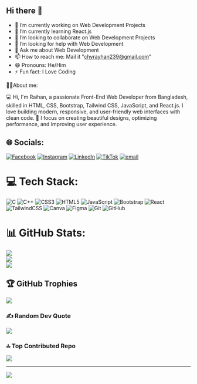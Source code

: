 ## Hi there 👋
- 🔭 I’m currently working on Web Development Projects
- 🌱 I’m currently learning React.js
- 👯 I’m looking to collaborate on Web Development Projects
- 🤔 I’m looking for help with Web Development
- 💬 Ask me about Web Development 
- 📫 How to reach me: Mail it "chyrayhan239@gmail.com"
- 😄 Pronouns: He/Him
- ⚡ Fun fact: I Love Coding

🧑‍💻About me:

💻 Hi, I'm Raihan, a passionate Front-End Web Developer from Bangladesh, skilled in HTML, CSS, Bootstrap, Tailwind CSS, JavaScript, and React.js. I love building modern, responsive, and user-friendly web interfaces with clean code. 🚀 I focus on      creating beautiful designs, optimizing performance, and improving user experience.

## 🌐 Socials:
[![Facebook](https://img.shields.io/badge/Facebook-%231877F2.svg?logo=Facebook&logoColor=white)](https://facebook.com/raihanahmedchy1) [![Instagram](https://img.shields.io/badge/Instagram-%23E4405F.svg?logo=Instagram&logoColor=white)](https://instagram.com/raihan_ahmed_chowdhury/) [![LinkedIn](https://img.shields.io/badge/LinkedIn-%230077B5.svg?logo=linkedin&logoColor=white)](https://linkedin.com/in/raihan-ahamed-chy/) [![TikTok](https://img.shields.io/badge/TikTok-%23000000.svg?logo=TikTok&logoColor=white)](https://tiktok.com/@@raihan_ahmed_chowdhury) [![email](https://img.shields.io/badge/Email-D14836?logo=gmail&logoColor=white)](mailto:chyrayhan239@gmail.com) 

# 💻 Tech Stack:
![C](https://img.shields.io/badge/c-%2300599C.svg?style=for-the-badge&logo=c&logoColor=white) ![C++](https://img.shields.io/badge/c++-%2300599C.svg?style=for-the-badge&logo=c%2B%2B&logoColor=white) ![CSS3](https://img.shields.io/badge/css3-%231572B6.svg?style=for-the-badge&logo=css3&logoColor=white) ![HTML5](https://img.shields.io/badge/html5-%23E34F26.svg?style=for-the-badge&logo=html5&logoColor=white) ![JavaScript](https://img.shields.io/badge/javascript-%23323330.svg?style=for-the-badge&logo=javascript&logoColor=%23F7DF1E) ![Bootstrap](https://img.shields.io/badge/bootstrap-%238511FA.svg?style=for-the-badge&logo=bootstrap&logoColor=white) ![React](https://img.shields.io/badge/react-%2320232a.svg?style=for-the-badge&logo=react&logoColor=%2361DAFB) ![TailwindCSS](https://img.shields.io/badge/tailwindcss-%2338B2AC.svg?style=for-the-badge&logo=tailwind-css&logoColor=white) ![Canva](https://img.shields.io/badge/Canva-%2300C4CC.svg?style=for-the-badge&logo=Canva&logoColor=white) ![Figma](https://img.shields.io/badge/figma-%23F24E1E.svg?style=for-the-badge&logo=figma&logoColor=white) ![Git](https://img.shields.io/badge/git-%23F05033.svg?style=for-the-badge&logo=git&logoColor=white) ![GitHub](https://img.shields.io/badge/github-%23121011.svg?style=for-the-badge&logo=github&logoColor=white)
# 📊 GitHub Stats:
![](https://github-readme-stats.vercel.app/api?username=Raihan-Ahamed&theme=neon&hide_border=false&include_all_commits=false&count_private=false)<br/>
![](https://nirzak-streak-stats.vercel.app/?user=Raihan-Ahamed&theme=neon&hide_border=false)<br/>
![](https://github-readme-stats.vercel.app/api/top-langs/?username=Raihan-Ahamed&theme=neon&hide_border=false&include_all_commits=false&count_private=false&layout=compact)

## 🏆 GitHub Trophies
![](https://github-profile-trophy.vercel.app/?username=Raihan-Ahamed&theme=radical&no-frame=false&no-bg=true&margin-w=4)

### ✍️ Random Dev Quote
![](https://quotes-github-readme.vercel.app/api?type=horizontal&theme=radical)

### 🔝 Top Contributed Repo
![](https://github-contributor-stats.vercel.app/api?username=Raihan-Ahamed&limit=5&theme=radical&combine_all_yearly_contributions=true)

---
[![](https://visitcount.itsvg.in/api?id=Raihan-Ahamed&icon=0&color=0)](https://visitcount.itsvg.in)

<!-- Proudly created with GPRM ( https://gprm.itsvg.in ) -->
